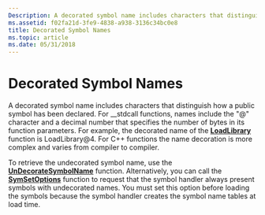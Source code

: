 ```yaml
---
Description: A decorated symbol name includes characters that distinguish how a public symbol has been declared.
ms.assetid: f02fa21d-3fe9-4838-a938-3136c34bc0e8
title: Decorated Symbol Names
ms.topic: article
ms.date: 05/31/2018
---
```


# Decorated Symbol Names

A decorated symbol name includes characters that distinguish how a public symbol has been declared. For \_\_stdcall functions, names include the "@" character and a decimal number that specifies the number of bytes in its function parameters. For example, the decorated name of the [**LoadLibrary**](https://msdn.microsoft.com/en-us/library/ms684175(v=VS.85).aspx) function is LoadLibrary@4. For C++ functions the name decoration is more complex and varies from compiler to compiler.

To retrieve the undecorated symbol name, use the [**UnDecorateSymbolName**](/windows/desktop/api/Dbghelp/nf-dbghelp-undecoratesymbolname) function. Alternatively, you can call the [**SymSetOptions**](/windows/desktop/api/Dbghelp/nf-dbghelp-symsetoptions) function to request that the symbol handler always present symbols with undecorated names. You must set this option before loading the symbols because the symbol handler creates the symbol name tables at load time.

 

 



